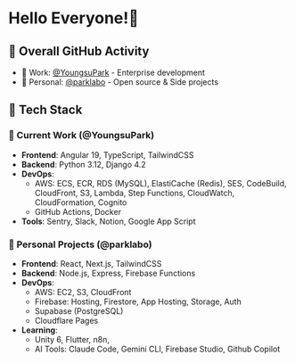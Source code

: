 # Hello Everyone!👋

## 👥 Overall GitHub Activity
  - 🏢 Work: [@YoungsuPark](https://github.com/YoungsuPark) - Enterprise development
  - 👤 Personal: [@parklabo](https://github.com/parklabo) - Open source & Side projects

## 🔧 Tech Stack
  ### 🏢 Current Work (@YoungsuPark)
  - **Frontend**: Angular 19, TypeScript, TailwindCSS
  - **Backend**: Python 3.12, Django 4.2
  - **DevOps**:
    - AWS: ECS, ECR, RDS (MySQL), ElastiCache (Redis), SES, CodeBuild, CloudFront, S3,
  Lambda, Step Functions, CloudWatch, CloudFormation, Cognito
    - GitHub Actions, Docker
  - **Tools**: Sentry, Slack, Notion, Google App Script

  ### 👤 Personal Projects (@parklabo)
  - **Frontend**: React, Next.js, TailwindCSS
  - **Backend**: Node.js, Express, Firebase Functions
  - **DevOps**:
    - AWS: EC2, S3, CloudFront
    - Firebase: Hosting, Firestore, App Hosting, Storage, Auth
    - Supabase (PostgreSQL)
    - Cloudflare Pages
  - **Learning**:
    - Unity 6, Flutter, n8n,
    - AI Tools: Claude Code, Gemini CLI, Firebase Studio, Github Copilot
